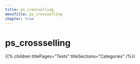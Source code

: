 ```yaml
---
title: ps_crossselling
menuTitle: ps_crossselling
chapter: true
---
```


# ps_crossselling

{{% children titlePages="Tests" titleSections="Categories" /%}}
